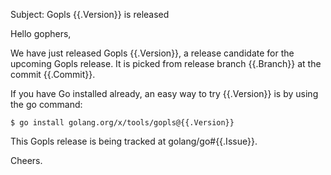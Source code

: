 Subject: Gopls {{.Version}} is released

Hello gophers,

We have just released Gopls {{.Version}}, a release candidate for the upcoming Gopls release. It is picked from release branch {{.Branch}} at the commit {{.Commit}}.

If you have Go installed already, an easy way to try {{.Version}} is by using the go command:

```
$ go install golang.org/x/tools/gopls@{{.Version}}
```

This Gopls release is being tracked at golang/go#{{.Issue}}.

Cheers.
